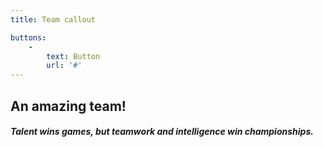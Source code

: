 ```yaml
---
title: Team callout

buttons:
    -
        text: Button
        url: '#'
---
```


## An amazing team!

##### Talent wins games, but teamwork and intelligence win championships.